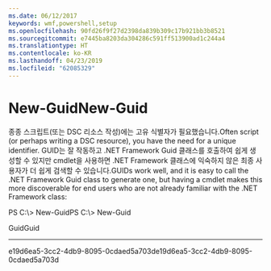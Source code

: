 ```yaml
---
ms.date: 06/12/2017
keywords: wmf,powershell,setup
ms.openlocfilehash: 90fd26f9f27d2398da839b309c17b921bb3b8521
ms.sourcegitcommit: e7445ba8203da304286c591ff513900ad1c244a4
ms.translationtype: HT
ms.contentlocale: ko-KR
ms.lasthandoff: 04/23/2019
ms.locfileid: "62085329"
---
```

# <a name="new-guid"></a><span data-ttu-id="3eac1-102">New-Guid</span><span class="sxs-lookup"><span data-stu-id="3eac1-102">New-Guid</span></span>
<span data-ttu-id="3eac1-103">종종 스크립트(또는 DSC 리소스 작성)에는 고유 식별자가 필요했습니다.</span><span class="sxs-lookup"><span data-stu-id="3eac1-103">Often script (or perhaps writing a DSC resource), you have the need for a unique identifier.</span></span> <span data-ttu-id="3eac1-104">GUID는 잘 작동하고 .NET Framework Guid 클래스를 호출하여 쉽게 생성할 수 있지만 cmdlet을 사용하면 .NET Framework 클래스에 익숙하지 않은 최종 사용자가 더 쉽게 검색할 수 있습니다.</span><span class="sxs-lookup"><span data-stu-id="3eac1-104">GUIDs work well, and it is easy to call the .NET Framework Guid class to generate one, but having a cmdlet makes this more discoverable for end users who are not already familiar with the .NET Framework class:</span></span>

<span data-ttu-id="3eac1-105">PS C:\\&gt; New-Guid</span><span class="sxs-lookup"><span data-stu-id="3eac1-105">PS C:\\&gt; New-Guid</span></span>

<span data-ttu-id="3eac1-106">Guid</span><span class="sxs-lookup"><span data-stu-id="3eac1-106">Guid</span></span>

----

<span data-ttu-id="3eac1-107">e19d6ea5-3cc2-4db9-8095-0cdaed5a703d</span><span class="sxs-lookup"><span data-stu-id="3eac1-107">e19d6ea5-3cc2-4db9-8095-0cdaed5a703d</span></span>
